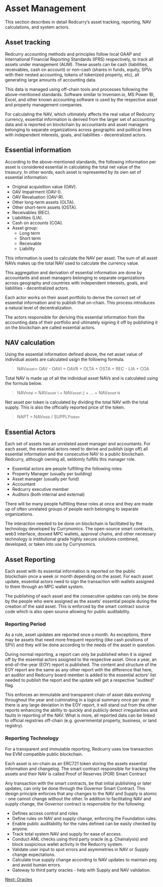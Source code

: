 # Asset Management
This section describes in detail Redcurry’s asset tracking, reporting, NAV calculations, and system actors.

## Asset tracking
Redcurry accounting methods and principles follow local GAAP and International Financial Reporting Standards (IFRS) respectively, to track all assets under management (AUM). These assets can be cash (liabilities, receivables, cash on account) or non-cash (shares in funds, equity, SPVs with their nested accounting, tokens of tokenized property, etc), all generating large amounts of accounting data.

This data is managed using off-chain tools and processes following the above-mentioned standards. Software similar to Inveniam.io, MS Power BI, Excel, and other known accounting software is used by the respective asset and property management companies.

For calculating the NAV, which ultimately affects the real value of Redcurry currency, essential information is derived from the larger set of accounting data and is reported on blockchain by accountants and asset managers belonging to separate organizations across geographic and political lines with independent interests, goals, and liabilities - decentralized actors.

## Essential information
According to the above-mentioned standards, the following information per asset is considered essential in calculating the total net value of the treasury. In other words, each asset is represented by its own set of essential information:

* Original acquisition value (OAV).
* OAV Impairment (OAV-I).
* OAV Revaluation (OAV-R).
* Other long-term assets (OLTA).
* Other short-term assets (OSTA).
* Receivables (REC).
* Liabilities (LIA).
* Cash on accounts (COA).
* Asset group:
    * Long term
    * Short term
    * Receivable
    * Liability

This information is used to calculate the NAV per asset. The sum of all asset NAVs makes up the total NAV used to calculate the currency value.

This aggregation and derivation of essential information are done by accountants and asset managers belonging to separate organizations across geography and countries with independent interests, goals, and liabilities - decentralized actors.

Each actor works on their asset portfolio to derive the correct set of essential information and to publish that on-chain. This process introduces a natural level of decentralization. 

The actors responsible for deriving this essential information from the accounting data of their portfolio and ultimately signing it off by publishing it on the blockchain are called essential actors.    

## NAV calculation
Using the essential information defined above, the net asset value of individual assets are calculated usign the following formula.

> NAV<small>asset</small>= OAV - OAVI + OAVR + OLTA + OSTA + REC - LIA + COA

Total NAV is made up of all the individual asset NAVs and is calculated using the formula below.
> NAV<small>total</small> = NAV<small>asset 1</small> + NAV<small>asset 2</small> + ... + NAV<small>asset N</small>

Net asset per token is calculated by dividing the total NAV with the total supply. This is also the officially reported price of the token.
> NAPT = NAV<small>total</small> / SUPPLY<small>token</small>

## Essential Actors
Each set of assets has an unrelated asset manager and accountants. For each asset, the essential actors need to derive and publish (sign off) all essential information and the consecutive NAV to a public blockchain. Redcurry, although owning all, seldomly fulfills this manager role. 

* Essential actors are people fulfilling the following roles:
* Property Manager (usually per building)
* Asset manager (usually per fund)
* Accountant
* Redcurry executive member
* Auditors (both internal and external)

There will be many people fulfilling these roles at once and they are made up of often unrelated groups of people each belonging to separate organizations.

The interaction needed to be done on blockchain is facilitated by the technology developed by Currynomics. The open-source smart contracts, web3 interface, doxxed MPC wallets, approval chains, and other necessary technology is institutional grade highly secure solutions combined, developed, or taken into use by Currynomics.

## Asset Reporting
Each asset with its essential information is reported on the public blockchain once a week or month depending on the asset. For each asset update, essential actors need to sign the transaction with wallets assigned to them through an MPC wallet system.

The publishing of each asset and the consecutive updates can only be done by the people who were assigned as the assets' essential people during the creation of the said asset. This is enforced by the smart contract source code which is also open source allowing for public auditability.

### Reporting Period
As a rule, asset updates are reported once a month. As exceptions, there may be assets that need more frequent reporting (like cash positions of SPV) and they will be done according to the needs of the asset in question.

During normal reporting, a report can only be published when it is signed off by the essential actors assigned to the respective asset. Once a year, an end-of-the-year (EOY) report is published. The content and structure of the EOY report are the same as any other report with the difference that here, an auditor and Redcurry board member is added to the essential actors' list needed to publish the report and the update will get a respective “audited” flag.

This enforces an immutable and transparent chain of asset data evolving throughout the year and culminating in a logical summary once per year. If there is any large deviation in the EOY report, it will stand out from the other reports enhancing the ability to quickly and publicly detect irregularities and faults in reporting of the NAV. What is more, all reported data can be linked to official registries off-chain (e.g. governmental property, business, or land registry).

### Reporting Technology
For a transparent and immutable reporting, Redcurry uses low transaction fee EVM compatible public blockchain.

Each asset is on-chain as an ERC721 token storing the assets essential information and changelog. The smart contract responsible for tracking the assets and their NAV is called Proof of Reserves (POR) Smart Contract

Any transaction with the smart contracts, be that initial publishing or later updates, can only be done through the Governor Smart Contract. This design principle enforces that any changes to the NAV and Supply is atomic - one cannot change without the other. In addition to facilitating NAV and supply change, the Governor contract is responsible for the following:
* Defines access control and roles
* Define rules on NAV and supply change, enforcing the Foundation rules.
* Enable public auditability for the rules defined can be easily checked by anyone.
* Track total system NAV and supply for ease of access.
* Conduct AML checks using third party oracle (e.g. Chainalysis) and block suspicious wallet activity in the Reducrry system.
* Validate user input to spot errors and asymmetries in NAV or Supply change expectations.
* Calculate true supply change according to NAV updates to maintain peg and avoid human errors.
* Gateway to third party oracles - help with Supply and NAV validation.

[Next: Oracles](/asset/technology/oracle.md)